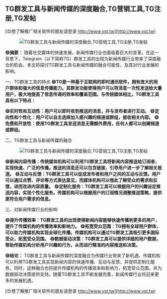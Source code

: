## **TG群发工具与新闻传媒的深度融合,TG营销工具,TG注册,TG发帖**

[😍想了解推广相关软件的朋友请登录 http://www.vst.tw](http://www.vst.tw)

 <center><img src="https://vst.tw/MP4/tuiguang/png/2.png" alt="TG群发工具与新闻传媒的深度融合,TG营销工具,TG注册,TG发帖"></center>

**😄摘要：**
随着社交媒体的快速发展，新闻传媒行业也面临着巨大的变革。在这一背景下，Telegram（以下简称TG）群发工具的出现为新闻传媒行业带来了深度融合的机会。本文将探讨TG群发工具与新闻传媒的融合可能性，及其对行业发展的影响。

一、TG群发工具的特点
**😄TG是一种基于互联网的即时通讯软件，拥有庞大的用户群体和强大的信息传播能力。其群发功能使得用户可以将消息一次性发送给大量用户，极大地提高了信息传递的效率和覆盖范围。与传统媒体相比，TG群发工具具有以下特点：**

**😄实时性和互动性：用户可以即时收到推送的消息，并与发布者进行互动。**
**😄定向性和个性化：用户可以自主选择加入感兴趣的频道或群组，接收相关内容。**
**😄免费和开放性：使用TG群发工具发送消息无需额外费用，任何人都可以创建频道或群组。**

二、TG群发工具与新闻传媒的融合

 <center><img src="https://vst.tw/MP4/tuiguang/png/7.png" alt="TG群发工具与新闻传媒的深度融合,TG营销工具,TG注册,TG发帖"></center>

**😄新闻内容传播：传统媒体机构可以利用TG群发工具将新闻内容推送给订阅者，实现快速、广泛的传播。推送的消息还可以包含链接，引导用户进一步了解相关报道。**
**😄互动与反馈：TG群发工具可以促成发布者和用户之间的互动与反馈。用户可以通过点赞、评论等方式表达意见，而媒体机构可以借此了解受众的需求和反馈，进而改进内容质量。**
**😄定制化服务：TG群发工具可以根据用户的兴趣设定推送内容，实现个性化服务。传媒机构可以根据用户的订阅情况调整推送策略，提供更符合用户需求的信息。**

三、对新闻传媒行业的影响

**😄提升传播效率：TG群发工具的出现使得新闻内容能够快速传播到更多的用户，提升了传媒机构的传播效率和影响力。**
**😄拓宽受众范围：TG拥有全球用户群体，可以助力传媒机构实现全球化传播。传媒机构可以通过TG群发工具吸引更多国际受众，拓宽受众范围。**
**😄数据驱动决策：TG群发工具可以提供详细的用户数据，帮助传媒机构分析用户兴趣和行为，从而进行精准的内容推送和决策。**

**😄结论：**
TG群发工具与新闻传媒的深度融合为传媒行业带来了新机遇。传媒机构可以利用TG群发工具实现新闻内容的快速传播、互动与反馈，并提供定制化服务。同时，这种融合也将提升传媒机构的传播效率和影响力，拓宽受众范围，并为数据驱动决策提供支持。随着TG群发工具不断发展完善，新闻传媒行业将迎来更多的发展机遇。

[😍想了解推广相关软件的朋友请登录 http://www.vst.tw](http://www.vst.tw)



